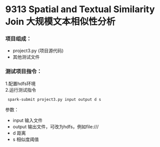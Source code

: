 # 9313 Spatial and Textual Similarity Join 大规模文本相似性分析

### 项目组成：
- project3.py (项目源代码)
- 其他测试文件
 
### 测试项目指令：
1.配置hdfs环境  
2.运行测试指令  

` spark-submit project3.py input output d s`  

参数：  
- input 输入文件  
- output 输出文件，可改为hdfs，例如file:///  
- d 距离  
- s 相似度阈值  
